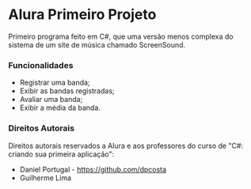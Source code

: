 # Alura Primeiro Projeto
Primeiro programa feito em C#, que uma versão menos complexa do sistema de um site de música chamado ScreenSound.

### Funcionalidades
- Registrar uma banda;
- Exibir as bandas registradas;
- Avaliar uma banda;
- Exibir a média da banda.

### Direitos Autorais 
Direitos autorais reservados a Alura e aos professores do curso de "C#: criando sua primeira aplicação":
- Daniel Portugal - https://github.com/dpcosta
- Guilherme Lima

